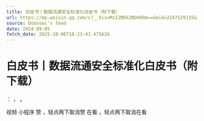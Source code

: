```yaml
---
title: 白皮书丨数据流通安全标准化白皮书（附下载）
url: https://mp.weixin.qq.com/s?__biz=MzI2MDk2NDA0OA==&mid=2247529115&idx=1&sn=c42697eb0dd5f9c1b134c4274479f3f4
source: Doonsec's feed
date: 2024-09-05
fetch_date: 2025-10-06T18:23:43.475626
---
```


# 白皮书丨数据流通安全标准化白皮书（附下载）

：
，
。

视频
小程序
赞
，轻点两下取消赞
在看
，轻点两下取消在看